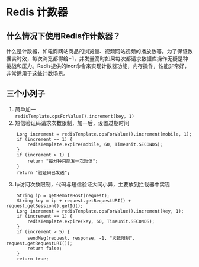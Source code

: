 # Redis 计数器
## 什么情况下使用Redis作计数器？
什么是计数器，如电商网站商品的浏览量、视频网站视频的播放数等。为了保证数据实时效，每次浏览都得给+1，并发量高时如果每次都请求数据库操作无疑是种挑战和压力。Redis提供的incr命令来实现计数器功能，内存操作，性能非常好，非常适用于这些计数场景。

## 三个小列子
1. 简单加一  
`redisTemplate.opsForValue().increment(key, 1)`  
2. 短信验证码请求次数限制，加一后，设置过期时间
```
    Long increment = redisTemplate.opsForValue().increment(mobile, 1);
    if (increment == 1) {
        redisTemplate.expire(mobile, 60, TimeUnit.SECONDS);
    }
    if (increment > 1) {
        return "每分钟只能发一次短信";
    }
    return "验证码已发送";
```
3. Ip访问次数限制，代码与短信验证大同小异，主要放到拦截器中实现
```
    String ip = getRemoteHost(request);
    String key = ip + request.getRequestURI() + request.getSession().getId();
    Long increment = redisTemplate.opsForValue().increment(key, 1);
    if (increment == 1) {
        redisTemplate.expire(key, 60, TimeUnit.SECONDS);
    }
    if (increment > 5) {
        sendMsg(request, response, -1, "次数限制", request.getRequestURI());
        return false;
    }
    return true;
```